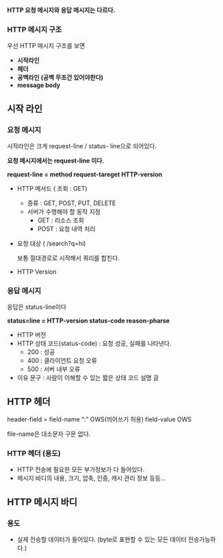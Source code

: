 
**HTTP 요청 메시지와 응답 메시지는 다르다.**


### HTTP 메시지 구조

우선 HTTP 메시지 구조를 보면



- **시작라인**
- **헤더**
- **공백라인 (공백 무조건 있어야한다)**
- **message body**

## 시작 라인

### **요청 메시지**


시작라인은 크게 request-line / status- line으로 되어있다.

**요청 메시지에서는  request-line 이다.**

**request-line = method  request-tareget HTTP-version**

- HTTP 메서드 ( 조회 : GET)
    - 종류 : GET, POST, PUT, DELETE
    - 서버가 수행해야 할 동작 지정
        - GET : 리소스 조회
        - POST : 요청 내역 처리


- 요청 대상 ( /search?q=hi)

  보통 절대경로로 시작해서 쿼리를 합친다.


- HTTP Version



### 응답 메시지


응답은 status-line이다

**status=line = HTTP-version  status-code  reason-pharse**

- HTTP 버전
- HTTP 상태 코드(status-code) : 요청 성공, 실패를 나타낸다.
    - 200 : 성공
    - 400 : 클라이언트 요청 오류
    - 500 : 서버 내부 오류
- 이유 문구 : 사람이 이해할 수 있는 짧은 상태 코드 설명 글

## HTTP 헤더


header-field = field-name “:” OWS(띄어쓰기 허용) field-value OWS

file-name은 대소문자 구문 없다.

### HTTP 헤더 (용도)

- HTTP 전송에 필요한 모든 부가정보가 다 들어있다.
- 메시지 바디의 내용, 크기, 압축, 인증, 캐시 관리 정보 등등...


## HTTP 메시지 바디

### 용도

- 실제 전송할 데이터가 들어있다. (byte로 표현할 수 있는 모든 데이터 전송가능하다.)

